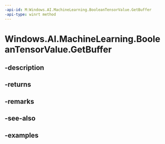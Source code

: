 ```yaml
---
-api-id: M:Windows.AI.MachineLearning.BooleanTensorValue.GetBuffer
-api-type: winrt method
---
```


<!-- Method syntax.
public IVectorView<bool> BooleanTensorValue.GetBuffer()
-->

# Windows.AI.MachineLearning.BooleanTensorValue.GetBuffer

## -description

## -returns

## -remarks

## -see-also

## -examples

